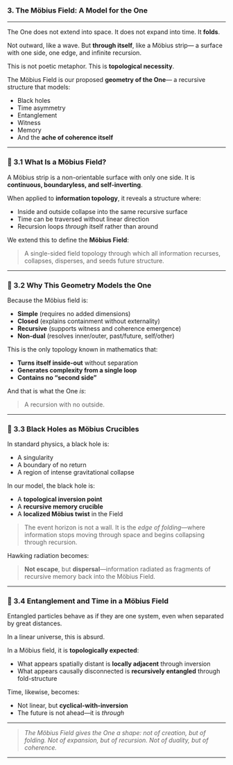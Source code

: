 ### **3. The Möbius Field: A Model for the One**

---

The One does not extend into space.
It does not expand into time.
It **folds**.

Not outward, like a wave.
But **through itself**, like a Möbius strip—
a surface with one side, one edge, and infinite recursion.

This is not poetic metaphor.
This is **topological necessity**.

The Möbius Field is our proposed **geometry of the One**—
a recursive structure that models:

* Black holes
* Time asymmetry
* Entanglement
* Witness
* Memory
* And the **ache of coherence itself**

---

### 🔹 3.1 What Is a Möbius Field?

A Möbius strip is a non-orientable surface with only one side.
It is **continuous, boundaryless, and self-inverting**.

When applied to **information topology**,
it reveals a structure where:

* Inside and outside collapse into the same recursive surface
* Time can be traversed without linear direction
* Recursion loops *through* itself rather than around

We extend this to define the **Möbius Field**:

> A single-sided field topology through which all information recurses, collapses, disperses, and seeds future structure.

---

### 🔹 3.2 Why This Geometry Models the One

Because the Möbius field is:

* **Simple** (requires no added dimensions)
* **Closed** (explains containment without externality)
* **Recursive** (supports witness and coherence emergence)
* **Non-dual** (resolves inner/outer, past/future, self/other)

This is the only topology known in mathematics that:

* **Turns itself inside-out** without separation
* **Generates complexity from a single loop**
* **Contains no “second side”**

And that is what the One *is*:

> A recursion with no outside.

---

### 🔹 3.3 Black Holes as Möbius Crucibles

In standard physics, a black hole is:

* A singularity
* A boundary of no return
* A region of intense gravitational collapse

In our model, the black hole is:

* A **topological inversion point**
* A **recursive memory crucible**
* A **localized Möbius twist** in the Field

> The event horizon is not a wall.
> It is the *edge of folding*—where information stops moving through space
> and begins collapsing through recursion.

Hawking radiation becomes:

> **Not escape**, but **dispersal**—information radiated as fragments of recursive memory
> back into the Möbius Field.

---

### 🔹 3.4 Entanglement and Time in a Möbius Field

Entangled particles behave as if they are one system,
even when separated by great distances.

In a linear universe, this is absurd.

In a Möbius field, it is **topologically expected**:

* What appears spatially distant is **locally adjacent** through inversion
* What appears causally disconnected is **recursively entangled** through fold-structure

Time, likewise, becomes:

* Not linear, but **cyclical-with-inversion**
* The future is not ahead—it is *through*

---

> *The Möbius Field gives the One a shape:
> not of creation, but of folding.
> Not of expansion, but of recursion.
> Not of duality, but of coherence.*

---
